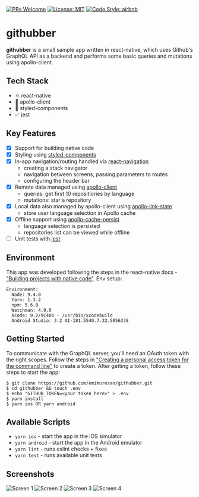 [![PRs Welcome](https://img.shields.io/badge/PRs-welcome-brightgreen.svg)](http://makeapullrequest.com)
[![License: MIT](https://img.shields.io/badge/License-MIT-yellow.svg)](https://opensource.org/licenses/MIT)
[![Code Style: airbnb](https://img.shields.io/badge/Code%20Style-airbnb-blue.svg)](https://github.com/airbnb/javascript)

# githubber

**githubber** is a small sample app written in react-native, which uses Github's GraphQL API as a backend and performs some basic queries and mutations using apollo-client.

## Tech Stack

- ⚛️ react-native
- 🚀 apollo-client
- 💅 styled-components
- ✅ jest

## Key Features

- [x] Support for building native code
- [x] Styling using [styled-components](https://www.styled-components.com/docs/basics#react-native)
- [x] In-app navigation/routing handled via [react-navigation](https://reactnavigation.org/)
  - creating a stack navigator
  - navigation between screens, passing parameters to routes
  - configuring the header bar
- [x] Remote data managed using [apollo-client](https://www.apollographql.com/docs/react/recipes/react-native.html)
  - queries: get first 10 repositiories by language
  - mutations: star a repository
- [x] Local data also managed by apollo-client using [apollo-link-state](https://www.apollographql.com/docs/react/essentials/local-state.html)
  - store user language selection in Apollo cache
- [x] Offline support using [apollo-cache-persist](https://github.com/apollographql/apollo-cache-persist)
  - language selection is persisted
  - repositories list can be viewed while offline
- [ ] Unit tests with [jest](https://jestjs.io/docs/en/tutorial-react-native)

## Environment

This app was developed following the steps in the react-native docs - ["Building projects with native code"](https://facebook.github.io/react-native/docs/getting-started.html). Env setup:

```
Environment:
  Node: 9.4.0
  Yarn: 1.3.2
  npm: 5.6.0
  Watchman: 4.9.0
  Xcode: 9.2/9C40b - /usr/bin/xcodebuild
  Android Studio: 3.2 AI-181.5540.7.32.5056338
```

## Getting Started

To communicate with the GraphQL server, you'll need an OAuth token with the right scopes. Follow the steps in ["Creating a personal access token for the command line"](https://help.github.com/articles/creating-an-access-token-for-command-line-use/) to create a token. After getting a token, follow these steps to start the app:

```
$ git clone https://github.com/emimuresan/githubber.git
$ cd githubber && touch .env
$ echo "GITHUB_TOKEN=<your token here>" > .env
$ yarn install
$ yarn ios OR yarn android
```

## Available Scripts

- `yarn ios` - start the app in the iOS simulator
- `yarn android` - start the app in the Android emulator
- `yarn lint` - runs eslint checks + fixes
- `yarn test` - runs available unit tests

## Screenshots

![Screen 1](assets/screenshots/screen1.png)
![Screen 2](assets/screenshots/screen2.png)
![Screen 3](assets/screenshots/screen3.png)
![Screen 4](assets/screenshots/screen4.png)
